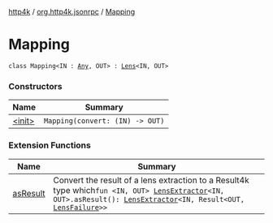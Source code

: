 [http4k](../../index.md) / [org.http4k.jsonrpc](../index.md) / [Mapping](./index.md)

# Mapping

`class Mapping<IN : `[`Any`](https://kotlinlang.org/api/latest/jvm/stdlib/kotlin/-any/index.html)`, OUT> : `[`Lens`](../../org.http4k.lens/-lens/index.md)`<IN, OUT>`

### Constructors

| Name | Summary |
|---|---|
| [&lt;init&gt;](-init-.md) | `Mapping(convert: (IN) -> OUT)` |

### Extension Functions

| Name | Summary |
|---|---|
| [asResult](../../org.http4k.lens/as-result.md) | Convert the result of a lens extraction to a Result4k type which`fun <IN, OUT> `[`LensExtractor`](../../org.http4k.lens/-lens-extractor/index.md)`<IN, OUT>.asResult(): `[`LensExtractor`](../../org.http4k.lens/-lens-extractor/index.md)`<IN, Result<OUT, `[`LensFailure`](../../org.http4k.lens/-lens-failure/index.md)`>>` |
